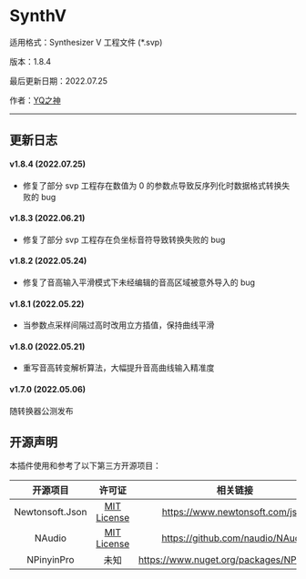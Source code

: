 # SynthV

适用格式：Synthesizer V 工程文件 (*.svp)

版本：1.8.4

最后更新日期：2022.07.25

作者：[YQ之神](https://space.bilibili.com/102844209)

-----

## 更新日志

#### v1.8.4 (2022.07.25)

- 修复了部分 svp 工程存在数值为 0 的参数点导致反序列化时数据格式转换失败的 bug

#### v1.8.3 (2022.06.21)

- 修复了部分 svp 工程存在负坐标音符导致转换失败的 bug

#### v1.8.2 (2022.05.24)

- 修复了音高输入平滑模式下未经编辑的音高区域被意外导入的 bug

#### v1.8.1 (2022.05.22)

- 当参数点采样间隔过高时改用立方插值，保持曲线平滑

#### v1.8.0 (2022.05.21)

- 重写音高转变解析算法，大幅提升音高曲线输入精准度

#### v1.7.0 (2022.05.06)

随转换器公测发布

## 开源声明

本插件使用和参考了以下第三方开源项目：

|    开源项目     |                    许可证                     |                 相关链接                  |
| :-------------: | :-------------------------------------------: | :---------------------------------------: |
| Newtonsoft.Json | [MIT License](https://licenses.nuget.org/MIT) |      https://www.newtonsoft.com/json      |
|     NAudio      | [MIT License](https://licenses.nuget.org/MIT) |     https://github.com/naudio/NAudio      |
|   NPinyinPro    |                     未知                      | https://www.nuget.org/packages/NPinyinPro |

